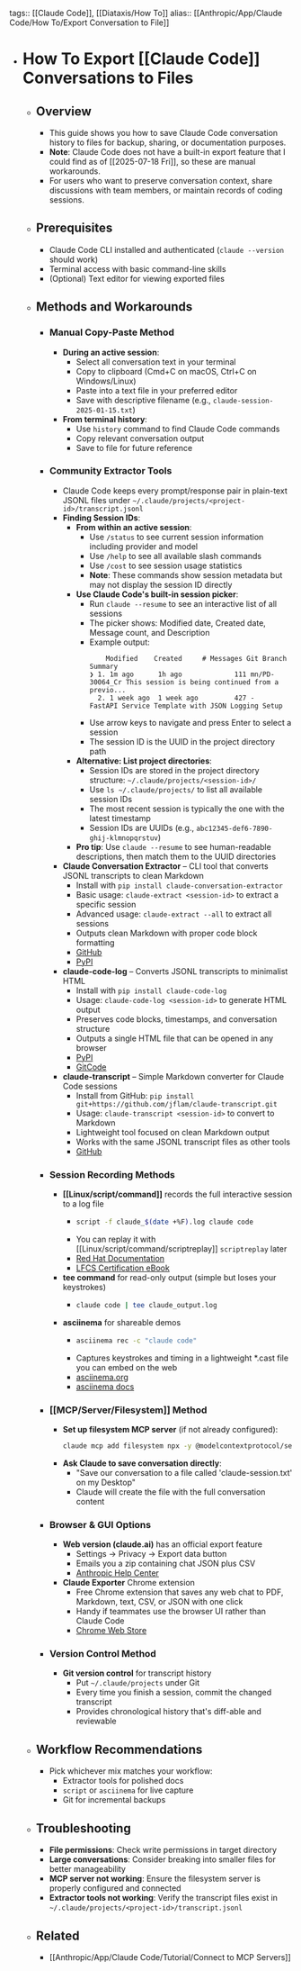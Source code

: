 tags:: [[Claude Code]], [[Diataxis/How To]]
alias:: [[Anthropic/App/Claude Code/How To/Export Conversation to File]]

- # How To Export [[Claude Code]] Conversations to Files
	- ## Overview
		- This guide shows you how to save Claude Code conversation history to files for backup, sharing, or documentation purposes.
		- **Note**: Claude Code does not have a built-in export feature that I could find as of [[2025-07-18 Fri]], so these are manual workarounds.
		- For users who want to preserve conversation context, share discussions with team members, or maintain records of coding sessions.
	- ## Prerequisites
		- Claude Code CLI installed and authenticated (`claude --version` should work)
		- Terminal access with basic command-line skills
		- (Optional) Text editor for viewing exported files
	- ## Methods and Workarounds
		- ### Manual Copy-Paste Method
			- **During an active session**:
				- Select all conversation text in your terminal
				- Copy to clipboard (Cmd+C on macOS, Ctrl+C on Windows/Linux)
				- Paste into a text file in your preferred editor
				- Save with descriptive filename (e.g., `claude-session-2025-01-15.txt`)
			- **From terminal history**:
				- Use `history` command to find Claude Code commands
				- Copy relevant conversation output
				- Save to file for future reference
		- ### Community Extractor Tools
			- Claude Code keeps every prompt/response pair in plain-text JSONL files under `~/.claude/projects/<project-id>/transcript.jsonl`
			- **Finding Session IDs**:
				- **From within an active session**:
					- Use `/status` to see current session information including provider and model
					- Use `/help` to see all available slash commands
					- Use `/cost` to see session usage statistics
					- **Note**: These commands show session metadata but may not display the session ID directly
				- **Use Claude Code's built-in session picker**:
					- Run `claude --resume` to see an interactive list of all sessions
					- The picker shows: Modified date, Created date, Message count, and Description
					- Example output:
					  ~~~
					      Modified    Created     # Messages Git Branch     Summary
					  ❯ 1. 1m ago      1h ago             111 mn/PD-30064_Cr This session is being continued from a previo...
					    2. 1 week ago  1 week ago         427 -              FastAPI Service Template with JSON Logging Setup
					  ~~~
					- Use arrow keys to navigate and press Enter to select a session
					- The session ID is the UUID in the project directory path
				- **Alternative: List project directories**:
					- Session IDs are stored in the project directory structure: `~/.claude/projects/<session-id>/`
					- Use `ls ~/.claude/projects/` to list all available session IDs
					- The most recent session is typically the one with the latest timestamp
					- Session IDs are UUIDs (e.g., `abc12345-def6-7890-ghij-klmnopqrstuv`)
				- **Pro tip**: Use `claude --resume` to see human-readable descriptions, then match them to the UUID directories
			- **Claude Conversation Extractor** – CLI tool that converts JSONL transcripts to clean Markdown
				- Install with `pip install claude-conversation-extractor`
				- Basic usage: `claude-extract <session-id>` to extract a specific session
				- Advanced usage: `claude-extract --all` to extract all sessions
				- Outputs clean Markdown with proper code block formatting
				- [GitHub](https://github.com/ZeroSumQuant/claude-conversation-extractor)
				- [PyPI](https://pypi.org/project/claude-conversation-extractor/)
			- **claude-code-log** – Converts JSONL transcripts to minimalist HTML
				- Install with `pip install claude-code-log`
				- Usage: `claude-code-log <session-id>` to generate HTML output
				- Preserves code blocks, timestamps, and conversation structure
				- Outputs a single HTML file that can be opened in any browser
				- [PyPI](https://pypi.org/project/claude-code-log/)
				- [GitCode](https://gitcode.com/gh_mirrors/cl/claude-code-log/overview)
			- **claude-transcript** – Simple Markdown converter for Claude Code sessions
				- Install from GitHub: `pip install git+https://github.com/jflam/claude-transcript.git`
				- Usage: `claude-transcript <session-id>` to convert to Markdown
				- Lightweight tool focused on clean Markdown output
				- Works with the same JSONL transcript files as other tools
				- [GitHub](https://github.com/jflam/claude-transcript)
		- ### Session Recording Methods
			- **[[Linux/script/command]]** records the full interactive session to a log file
				- ~~~bash
				  script -f claude_$(date +%F).log claude code
				  ~~~
				- You can replay it with [[Linux/script/command/scriptreplay]] `scriptreplay` later
				- [Red Hat Documentation](https://www.redhat.com/en/blog/record-terminal-script-scriptreplay)
				- [LFCS Certification eBook](https://www.tecmint.com/record-and-replay-linux-terminal-session-commands-using-script/)
			- **tee command** for read-only output (simple but loses your keystrokes)
				- ~~~bash
				  claude code | tee claude_output.log
				  ~~~
			- **asciinema** for shareable demos
				- ~~~bash
				  asciinema rec -c "claude code"
				  ~~~
				- Captures keystrokes and timing in a lightweight *.cast file you can embed on the web
				- [asciinema.org](https://asciinema.org/)
				- [asciinema docs](https://docs.asciinema.org/manual/cli/quick-start/)
		- ### [[MCP/Server/Filesystem]] Method
			- **Set up filesystem MCP server** (if not already configured):
			  ~~~bash
			  claude mcp add filesystem npx -y @modelcontextprotocol/server-filesystem ~/Desktop ~/Downloads
			  ~~~
			- **Ask Claude to save conversation directly**:
				- "Save our conversation to a file called 'claude-session.txt' on my Desktop"
				- Claude will create the file with the full conversation content
		- ### Browser & GUI Options
			- **Web version (claude.ai)** has an official export feature
				- Settings → Privacy → Export data button
				- Emails you a zip containing chat JSON plus CSV
				- [Anthropic Help Center](https://support.anthropic.com/en/articles/9450526-how-can-i-export-my-claude-ai-data)
			- **Claude Exporter** Chrome extension
				- Free Chrome extension that saves any web chat to PDF, Markdown, text, CSV, or JSON with one click
				- Handy if teammates use the browser UI rather than Claude Code
				- [Chrome Web Store](https://chromewebstore.google.com/detail/claude-exporter-save-clau/elhmfakncmnghlnabnolalcjkdpfjnin)
		- ### Version Control Method
			- **Git version control** for transcript history
				- Put `~/.claude/projects` under Git
				- Every time you finish a session, commit the changed transcript
				- Provides chronological history that's diff-able and reviewable
	- ## Workflow Recommendations
		- Pick whichever mix matches your workflow:
			- Extractor tools for polished docs
			- `script` or `asciinema` for live capture
			- Git for incremental backups
	- ## Troubleshooting
		- **File permissions**: Check write permissions in target directory
		- **Large conversations**: Consider breaking into smaller files for better manageability
		- **MCP server not working**: Ensure the filesystem server is properly configured and connected
		- **Extractor tools not working**: Verify the transcript files exist in `~/.claude/projects/<project-id>/transcript.jsonl`
	- ## Related
		- [[Anthropic/App/Claude Code/Tutorial/Connect to MCP Servers]]